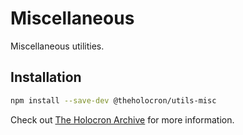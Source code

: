# Miscellaneous

Miscellaneous utilities.

## Installation

```bash
npm install --save-dev @theholocron/utils-misc
```

Check out [The Holocron Archive](https://docs.theholocron.dev/projects/utilities/) for more information.
